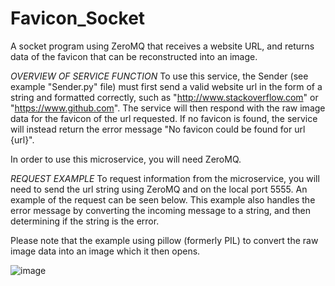 # Favicon_Socket
A socket program using ZeroMQ that receives a website URL, and returns data of the favicon that can be reconstructed into an image. 

*OVERVIEW OF SERVICE FUNCTION*
To use this service, the Sender (see example "Sender.py" file) must first send a valid website url in the form of a string and formatted correctly, 
such as "http://www.stackoverflow.com" or "https://www.github.com". The service will then respond with the raw image data for the favicon of the 
url requested. If no favicon is found, the service will instead return the error message "No favicon could be found for url {url}". 

In order to use this microservice, you will need ZeroMQ.

 *REQUEST EXAMPLE*
 To request information from the microservice, you will need to send the url string using ZeroMQ and on the local port 5555. An example of the request
 can be seen below. This example also handles the error message by converting the incoming message to a string, and then determining if the string is 
 the error.

Please note that the example using pillow (formerly PIL) to convert the raw image data into an image which it then opens. 
 
![image](https://user-images.githubusercontent.com/86168279/218638148-5ec68391-a9f1-40fe-919a-81fa56db4ac8.png)
